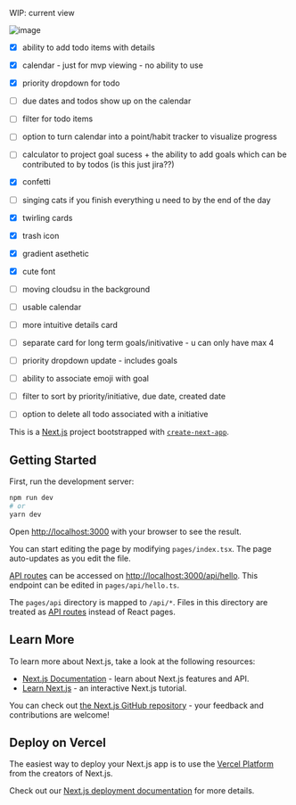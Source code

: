 
WIP: current view

![image](https://github.com/v-eraw/remindu/assets/23413257/54f9bdbe-cc91-4b4f-91c1-3658eaa0bffc)


- [x] ability to add todo items with details
- [x] calendar - just for mvp viewing - no ability to use
- [x] priority dropdown for todo
- [ ] due dates and todos show up on the calendar
- [ ] filter for todo items
- [ ] option to turn calendar into a point/habit tracker to visualize progress
- [ ] calculator to project goal sucess + the ability to add goals which can be contributed to by todos (is this just jira??)
- [x] confetti
- [ ] singing cats if you finish everything u need to by the end of the day
- [x] twirling cards
- [x] trash icon
- [x] gradient asethetic
- [x] cute font
- [ ] moving cloudsu in the background
- [ ] usable calendar
- [ ] more intuitive details card
- [ ] separate card for long term goals/initivative - u can only have max 4
- [ ] priority dropdown update - includes goals
- [ ] ability to associate emoji with goal
- [ ] filter to sort by priority/initiative, due date, created date
- [ ] option to delete all todo associated with a initiative


This is a [Next.js](https://nextjs.org/) project bootstrapped with [`create-next-app`](https://github.com/vercel/next.js/tree/canary/packages/create-next-app).

## Getting Started

First, run the development server:

```bash
npm run dev
# or
yarn dev
```

Open [http://localhost:3000](http://localhost:3000) with your browser to see the result.

You can start editing the page by modifying `pages/index.tsx`. The page auto-updates as you edit the file.

[API routes](https://nextjs.org/docs/api-routes/introduction) can be accessed on [http://localhost:3000/api/hello](http://localhost:3000/api/hello). This endpoint can be edited in `pages/api/hello.ts`.

The `pages/api` directory is mapped to `/api/*`. Files in this directory are treated as [API routes](https://nextjs.org/docs/api-routes/introduction) instead of React pages.

## Learn More

To learn more about Next.js, take a look at the following resources:

- [Next.js Documentation](https://nextjs.org/docs) - learn about Next.js features and API.
- [Learn Next.js](https://nextjs.org/learn) - an interactive Next.js tutorial.

You can check out [the Next.js GitHub repository](https://github.com/vercel/next.js/) - your feedback and contributions are welcome!

## Deploy on Vercel

The easiest way to deploy your Next.js app is to use the [Vercel Platform](https://vercel.com/new?utm_medium=default-template&filter=next.js&utm_source=create-next-app&utm_campaign=create-next-app-readme) from the creators of Next.js.

Check out our [Next.js deployment documentation](https://nextjs.org/docs/deployment) for more details.
